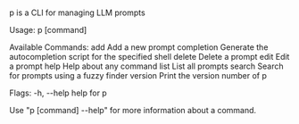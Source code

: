 ```bash
```
p is a CLI for managing LLM prompts

Usage:
  p [command]

Available Commands:
  add         Add a new prompt
  completion  Generate the autocompletion script for the specified shell
  delete      Delete a prompt
  edit        Edit a prompt
  help        Help about any command
  list        List all prompts
  search      Search for prompts using a fuzzy finder
  version     Print the version number of p

Flags:
  -h, --help   help for p

Use "p [command] --help" for more information about a command.
```
```
